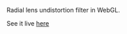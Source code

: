 Radial lens undistortion filter in WebGL.

See it live [here](http://marcodiiga.github.io/lens_distortion_filtering/)
